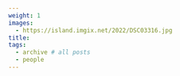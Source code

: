 ```yaml
---
weight: 1
images:
  - https://island.imgix.net/2022/DSC03316.jpg
title:
tags:
  - archive # all posts
  - people
---
```

